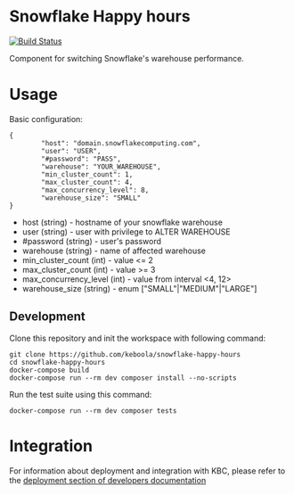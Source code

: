 # Snowflake Happy hours

[![Build Status](https://travis-ci.com/keboola/snowflake-happy-hours.svg?branch=master)](https://travis-ci.com/keboola/my-component)

Component for switching Snowflake's warehouse performance.

# Usage

Basic configuration:
```
{
        "host": "domain.snowflakecomputing.com",
        "user": "USER",
        "#password": "PASS",
        "warehouse": "YOUR_WAREHOUSE",
        "min_cluster_count": 1,
        "max_cluster_count": 4,
        "max_concurrency_level": 8,
        "warehouse_size": "SMALL"
}
```
 - host (string) - hostname of your snowflake warehouse
 - user (string) - user with privilege to ALTER WAREHOUSE
 - \#password (string) - user's password
 - warehouse (string) - name of affected warehouse
 - min_cluster_count (int) - value <= 2
 - max_cluster_count (int) - value >= 3
 - max_concurrency_level (int) - value from interval <4, 12>
 - warehouse_size (string) - enum ["SMALL"|"MEDIUM"|"LARGE"]

## Development
 
Clone this repository and init the workspace with following command:

```
git clone https://github.com/keboola/snowflake-happy-hours
cd snowflake-happy-hours
docker-compose build
docker-compose run --rm dev composer install --no-scripts
```

Run the test suite using this command:

```
docker-compose run --rm dev composer tests
```
 
# Integration

For information about deployment and integration with KBC, please refer to the [deployment section of developers documentation](https://developers.keboola.com/extend/component/deployment/) 
